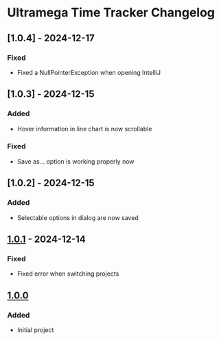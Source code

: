 # Ultramega Time Tracker Changelog

## [1.0.4] - 2024-12-17

### Fixed

- Fixed a NullPointerException when opening IntelliJ

## [1.0.3] - 2024-12-15

### Added

- Hover information in line chart is now scrollable

### Fixed

- Save as... option is working properly now

## [1.0.2] - 2024-12-15

### Added

- Selectable options in dialog are now saved

## [1.0.1] - 2024-12-14

### Fixed

- Fixed error when switching projects

## [1.0.0]

### Added

- Initial project

[1.0.0]: https://github.com/starforcraft/time-tracker/commits/v1.0.0
[1.0.1]: https://github.com/starforcraft/time-tracker/commits/v1.0.1
